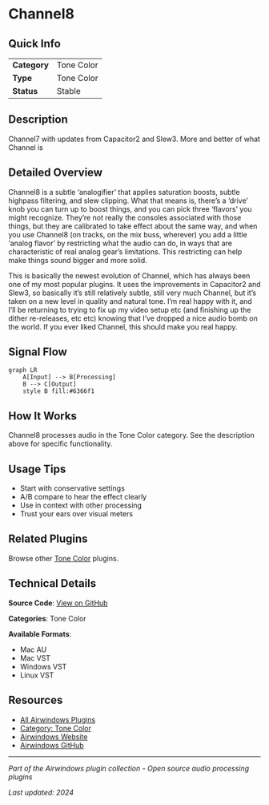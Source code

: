 # Channel8



## Quick Info

| | |
|---|---|
| **Category** | Tone Color |
| **Type** | Tone Color |
| **Status** | Stable |

## Description

Channel7 with updates from Capacitor2 and Slew3. More and better of what Channel is

## Detailed Overview

Channel8 is a subtle ‘analogifier’ that applies saturation boosts, subtle highpass filtering, and slew clipping. What that means is, there’s a ‘drive’ knob you can turn up to boost things, and you can pick three ‘flavors’ you might recognize. They’re not really the consoles associated with those things, but they are calibrated to take effect about the same way, and when you use Channel8 (on tracks, on the mix buss, wherever) you add a little ‘analog flavor’ by restricting what the audio can do, in ways that are characteristic of real analog gear’s limitations. This restricting can help make things sound bigger and more solid.

This is basically the newest evolution of Channel, which has always been one of my most popular plugins. It uses the improvements in Capacitor2 and Slew3, so basically it’s still relatively subtle, still very much Channel, but it’s taken on a new level in quality and natural tone. I’m real happy with it, and I’ll be returning to trying to fix up my video setup etc (and finishing up the dither re-releases, etc etc) knowing that I’ve dropped a nice audio bomb on the world. If you ever liked Channel, this should make you real happy.

## Signal Flow

```mermaid
graph LR
    A[Input] --> B[Processing]
    B --> C[Output]
    style B fill:#6366f1
```

## How It Works

Channel8 processes audio in the Tone Color category. See the description above for specific functionality.

## Usage Tips

- Start with conservative settings
- A/B compare to hear the effect clearly
- Use in context with other processing
- Trust your ears over visual meters


## Related Plugins

Browse other [Tone Color](../categories/tone-color.md) plugins.


## Technical Details

**Source Code**: [View on GitHub](https://github.com/airwindows/airwindows/tree/master/plugins/LinuxVST/src/Channel8)

**Categories**: Tone Color

**Available Formats**:
- Mac AU
- Mac VST
- Windows VST
- Linux VST

## Resources

- [All Airwindows Plugins](../../README.md)
- [Category: Tone Color](../categories/tone-color.md)
- [Airwindows Website](https://www.airwindows.com)
- [Airwindows GitHub](https://github.com/airwindows/airwindows)

---

*Part of the Airwindows plugin collection - Open source audio processing plugins*

*Last updated: 2024*
